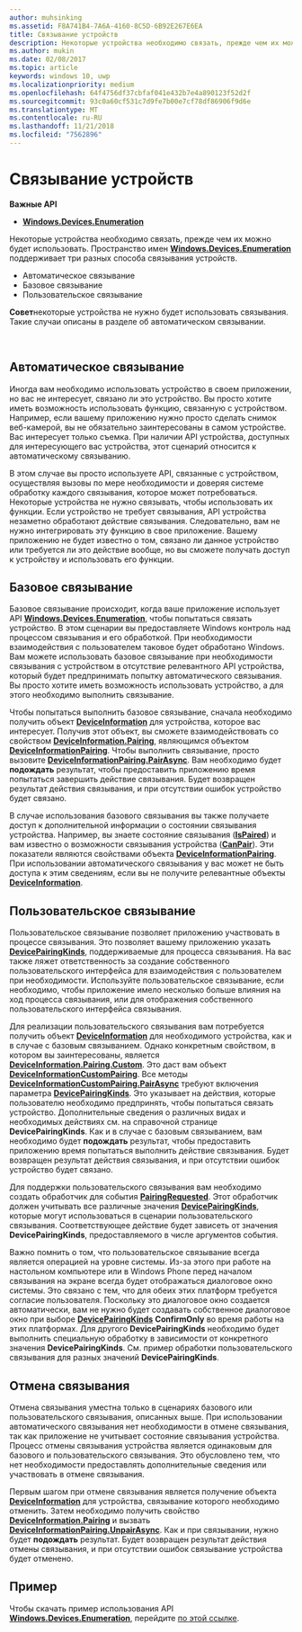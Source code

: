 ```yaml
---
author: muhsinking
ms.assetid: F8A741B4-7A6A-4160-8C5D-6B92E267E6EA
title: Связывание устройств
description: Некоторые устройства необходимо связать, прежде чем их можно будет использовать. Пространство имен Windows.Devices.Enumeration поддерживает три разных способа связывания устройств.
ms.author: mukin
ms.date: 02/08/2017
ms.topic: article
keywords: windows 10, uwp
ms.localizationpriority: medium
ms.openlocfilehash: 64f4756df37cbfaf041e432b7e4a890123f52d2f
ms.sourcegitcommit: 93c0a60cf531c7d9fe7b00e7cf78df86906f9d6e
ms.translationtype: MT
ms.contentlocale: ru-RU
ms.lasthandoff: 11/21/2018
ms.locfileid: "7562896"
---
```

# <a name="pair-devices"></a>Связывание устройств



**Важные API**

- [**Windows.Devices.Enumeration**](https://docs.microsoft.com/en-us/uwp/api/Windows.Devices.Enumeration)

Некоторые устройства необходимо связать, прежде чем их можно будет использовать. Пространство имен [**Windows.Devices.Enumeration**](https://msdn.microsoft.com/library/windows/apps/BR225459) поддерживает три разных способа связывания устройств.

-   Автоматическое связывание
-   Базовое связывание
-   Пользовательское связывание

**Совет**некоторые устройства не нужно будет использовать связывания. Такие случаи описаны в разделе об автоматическом связывании.

 

## <a name="automatic-pairing"></a>Автоматическое связывание


Иногда вам необходимо использовать устройство в своем приложении, но вас не интересует, связано ли это устройство. Вы просто хотите иметь возможность использовать функцию, связанную с устройством. Например, если вашему приложению нужно просто сделать снимок веб-камерой, вы не обязательно заинтересованы в самом устройстве. Вас интересует только съемка. При наличии API устройства, доступных для интересующего вас устройства, этот сценарий относится к автоматическому связыванию.

В этом случае вы просто используете API, связанные с устройством, осуществляя вызовы по мере необходимости и доверяя системе обработку каждого связывания, которое может потребоваться. Некоторые устройства не нужно связывать, чтобы использовать их функции. Если устройство не требует связывания, API устройства незаметно обработают действие связывания. Следовательно, вам не нужно интегрировать эту функцию в свое приложение. Вашему приложению не будет известно о том, связано ли данное устройство или требуется ли это действие вообще, но вы сможете получать доступ к устройству и использовать его функции.

## <a name="basic-pairing"></a>Базовое связывание


Базовое связывание происходит, когда ваше приложение использует API [**Windows.Devices.Enumeration**](https://msdn.microsoft.com/library/windows/apps/BR225459), чтобы попытаться связать устройство. В этом сценарии вы предоставляете Windows контроль над процессом связывания и его обработкой. При необходимости взаимодействия с пользователем таковое будет обработано Windows. Вам можете использовать базовое связывание при необходимости связывания с устройством в отсутствие релевантного API устройства, который будет предпринимать попытку автоматического связывания. Вы просто хотите иметь возможность использовать устройство, а для этого необходимо выполнить связывание.

Чтобы попытаться выполнить базовое связывание, сначала необходимо получить объект [**DeviceInformation**](https://msdn.microsoft.com/library/windows/apps/BR225393) для устройства, которое вас интересует. Получив этот объект, вы сможете взаимодействовать со свойством [**DeviceInformation.Pairing**](https://msdn.microsoft.com/library/windows/apps/windows.devices.enumeration.deviceinformation.pairing.aspx), являющимся объектом [**DeviceInformationPairing**](https://msdn.microsoft.com/library/windows/apps/windows.devices.enumeration.deviceinformation.pairing.aspx). Чтобы выполнить связывание, просто вызовите [**DeviceInformationPairing.PairAsync**](https://msdn.microsoft.com/library/windows/apps/mt608800). Вам необходимо будет **подождать** результат, чтобы предоставить приложению время попытаться завершить действие связывания. Будет возвращен результат действия связывания, и при отсутствии ошибок устройство будет связано.

В случае использования базового связывания вы также получаете доступ к дополнительной информации о состоянии связывания устройства. Например, вы знаете состояние связывания ([**IsPaired**](https://docs.microsoft.com/en-us/uwp/api/Windows.Devices.Enumeration.DeviceInformationPairing.IsPaired)) и вам известно о возможности связывания устройства ([**CanPair**](https://docs.microsoft.com/en-us/uwp/api/Windows.Devices.Enumeration.DeviceInformationPairing.CanPair)). Эти показатели являются свойствами объекта [**DeviceInformationPairing**](https://msdn.microsoft.com/library/windows/apps/windows.devices.enumeration.deviceinformation.pairing.aspx). При использовании автоматического связывания у вас может не быть доступа к этим сведениям, если вы не получите релевантные объекты [**DeviceInformation**](https://msdn.microsoft.com/library/windows/apps/BR225393).

## <a name="custom-pairing"></a>Пользовательское связывание


Пользовательское связывание позволяет приложению участвовать в процессе связывания. Это позволяет вашему приложению указать [**DevicePairingKinds**](https://msdn.microsoft.com/library/windows/apps/Mt608808), поддерживаемые для процесса связывания. На вас также ляжет ответственность за создание собственного пользовательского интерфейса для взаимодействия с пользователем при необходимости. Используйте пользовательское связывание, если необходимо, чтобы приложение имело несколько больше влияния на ход процесса связывания, или для отображения собственного пользовательского интерфейса связывания.

Для реализации пользовательского связывания вам потребуется получить объект [**DeviceInformation**](https://msdn.microsoft.com/library/windows/apps/BR225393) для необходимого устройства, как и в случае с базовым связыванием. Однако конкретным свойством, в котором вы заинтересованы, является [**DeviceInformation.Pairing.Custom**](https://msdn.microsoft.com/library/windows/apps/windows.devices.enumeration.deviceinformationpairing.custom.aspx). Это даст вам объект [**DeviceInformationCustomPairing**](https://msdn.microsoft.com/library/windows/apps/windows.devices.enumeration.deviceinformationcustompairing.aspx). Все методы [**DeviceInformationCustomPairing.PairAsync**](https://msdn.microsoft.com/library/windows/apps/windows.devices.enumeration.deviceinformationcustompairing.pairasync.aspx) требуют включения параметра [**DevicePairingKinds**](https://msdn.microsoft.com/library/windows/apps/Mt608808). Это указывает на действия, которые пользователю необходимо предпринять, чтобы попытаться связать устройство. Дополнительные сведения о различных видах и необходимых действиях см. на справочной странице **DevicePairingKinds**. Как и в случае с базовым связыванием, вам необходимо будет **подождать** результат, чтобы предоставить приложению время попытаться выполнить действие связывания. Будет возвращен результат действия связывания, и при отсутствии ошибок устройство будет связано.

Для поддержки пользовательского связывания вам необходимо создать обработчик для события [**PairingRequested**](https://msdn.microsoft.com/library/windows/apps/windows.devices.enumeration.deviceinformationcustompairing.pairingrequested.aspx). Этот обработчик должен учитывать все различные значения [**DevicePairingKinds**](https://msdn.microsoft.com/library/windows/apps/Mt608808), которые могут использоваться в сценарии пользовательского связывания. Соответствующее действие будет зависеть от значения **DevicePairingKinds**, предоставляемого в числе аргументов события.

Важно помнить о том, что пользовательское связывание всегда является операцией на уровне системы. Из-за этого при работе на настольном компьютере или в Windows Phone перед началом связывания на экране всегда будет отображаться диалоговое окно системы. Это связано с тем, что для обеих этих платформ требуется согласие пользователя. Поскольку это диалоговое окно создается автоматически, вам не нужно будет создавать собственное диалоговое окно при выборе [**DevicePairingKinds**](https://msdn.microsoft.com/library/windows/apps/Mt608808) **ConfirmOnly** во время работы на этих платформах. Для другого **DevicePairingKinds** необходимо будет выполнить специальную обработку в зависимости от конкретного значения **DevicePairingKinds**. См. пример обработки пользовательского связывания для разных значений **DevicePairingKinds**.

## <a name="unpairing"></a>Отмена связывания


Отмена связывания уместна только в сценариях базового или пользовательского связывания, описанных выше. При использовании автоматического связывания нет необходимости в отмене связывания, так как приложение не учитывает состояние связывания устройства. Процесс отмены связывания устройства является одинаковым для базового и пользовательского связывания. Это обусловлено тем, что нет необходимости предоставлять дополнительные сведения или участвовать в отмене связывания.

Первым шагом при отмене связывания является получение объекта [**DeviceInformation**](https://msdn.microsoft.com/library/windows/apps/BR225393) для устройства, связывание которого необходимо отменить. Затем необходимо получить свойство [**DeviceInformation.Pairing**](https://msdn.microsoft.com/library/windows/apps/windows.devices.enumeration.deviceinformation.pairing.aspx) и вызвать [**DeviceInformationPairing.UnpairAsync**](https://msdn.microsoft.com/library/windows/apps/windows.devices.enumeration.deviceinformationpairing.unpairasync). Как и при связывании, нужно будет **подождать** результат. Будет возвращен результат действия отмены связывания, и при отсутствии ошибок связывание устройства будет отменено.

## <a name="sample"></a>Пример


Чтобы скачать пример использования API [**Windows.Devices.Enumeration**](https://msdn.microsoft.com/library/windows/apps/BR225459), перейдите [по этой ссылке](http://go.microsoft.com/fwlink/?LinkID=620536).

 

 
